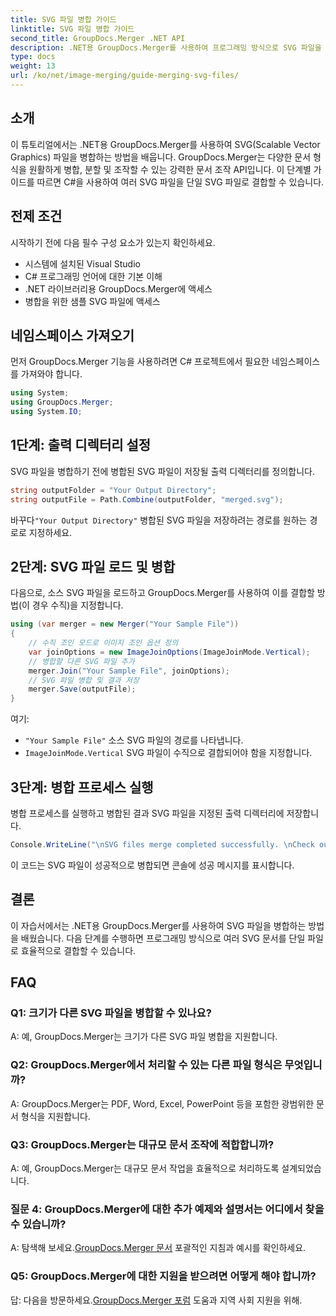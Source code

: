 ```yaml
---
title: SVG 파일 병합 가이드
linktitle: SVG 파일 병합 가이드
second_title: GroupDocs.Merger .NET API
description: .NET용 GroupDocs.Merger를 사용하여 프로그래밍 방식으로 SVG 파일을 병합하는 방법을 알아보세요. 여러 SVG 문서를 쉽게 결합할 수 있습니다.
type: docs
weight: 13
url: /ko/net/image-merging/guide-merging-svg-files/
---
```

## 소개
이 튜토리얼에서는 .NET용 GroupDocs.Merger를 사용하여 SVG(Scalable Vector Graphics) 파일을 병합하는 방법을 배웁니다. GroupDocs.Merger는 다양한 문서 형식을 원활하게 병합, 분할 및 조작할 수 있는 강력한 문서 조작 API입니다. 이 단계별 가이드를 따르면 C#을 사용하여 여러 SVG 파일을 단일 SVG 파일로 결합할 수 있습니다.

## 전제 조건

시작하기 전에 다음 필수 구성 요소가 있는지 확인하세요.

- 시스템에 설치된 Visual Studio
- C# 프로그래밍 언어에 대한 기본 이해
- .NET 라이브러리용 GroupDocs.Merger에 액세스
- 병합을 위한 샘플 SVG 파일에 액세스

## 네임스페이스 가져오기

먼저 GroupDocs.Merger 기능을 사용하려면 C# 프로젝트에서 필요한 네임스페이스를 가져와야 합니다.

```csharp
using System; 
using GroupDocs.Merger;
using System.IO;
```

## 1단계: 출력 디렉터리 설정

SVG 파일을 병합하기 전에 병합된 SVG 파일이 저장될 출력 디렉터리를 정의합니다.

```csharp
string outputFolder = "Your Output Directory";
string outputFile = Path.Combine(outputFolder, "merged.svg");
```

 바꾸다`"Your Output Directory"` 병합된 SVG 파일을 저장하려는 경로를 원하는 경로로 지정하세요.

## 2단계: SVG 파일 로드 및 병합

다음으로, 소스 SVG 파일을 로드하고 GroupDocs.Merger를 사용하여 이를 결합할 방법(이 경우 수직)을 지정합니다.

```csharp
using (var merger = new Merger("Your Sample File"))
{
    // 수직 조인 모드로 이미지 조인 옵션 정의
    var joinOptions = new ImageJoinOptions(ImageJoinMode.Vertical);
    // 병합할 다른 SVG 파일 추가
    merger.Join("Your Sample File", joinOptions);
    // SVG 파일 병합 및 결과 저장
    merger.Save(outputFile);
}
```

여기:
- `"Your Sample File"` 소스 SVG 파일의 경로를 나타냅니다.
- `ImageJoinMode.Vertical` SVG 파일이 수직으로 결합되어야 함을 지정합니다.

## 3단계: 병합 프로세스 실행

병합 프로세스를 실행하고 병합된 결과 SVG 파일을 지정된 출력 디렉터리에 저장합니다.

```csharp
Console.WriteLine("\nSVG files merge completed successfully. \nCheck output in {0}", outputFolder);
```

이 코드는 SVG 파일이 성공적으로 병합되면 콘솔에 성공 메시지를 표시합니다.

## 결론

이 자습서에서는 .NET용 GroupDocs.Merger를 사용하여 SVG 파일을 병합하는 방법을 배웠습니다. 다음 단계를 수행하면 프로그래밍 방식으로 여러 SVG 문서를 단일 파일로 효율적으로 결합할 수 있습니다.

## FAQ

### Q1: 크기가 다른 SVG 파일을 병합할 수 있나요?

A: 예, GroupDocs.Merger는 크기가 다른 SVG 파일 병합을 지원합니다.

### Q2: GroupDocs.Merger에서 처리할 수 있는 다른 파일 형식은 무엇입니까?

A: GroupDocs.Merger는 PDF, Word, Excel, PowerPoint 등을 포함한 광범위한 문서 형식을 지원합니다.

### Q3: GroupDocs.Merger는 대규모 문서 조작에 적합합니까?

A: 예, GroupDocs.Merger는 대규모 문서 작업을 효율적으로 처리하도록 설계되었습니다.

### 질문 4: GroupDocs.Merger에 대한 추가 예제와 설명서는 어디에서 찾을 수 있습니까?

 A: 탐색해 보세요.[GroupDocs.Merger 문서](https://reference.groupdocs.com/merger/net/) 포괄적인 지침과 예시를 확인하세요.

### Q5: GroupDocs.Merger에 대한 지원을 받으려면 어떻게 해야 합니까?

 답: 다음을 방문하세요.[GroupDocs.Merger 포럼](https://forum.groupdocs.com/c/merger/32) 도움과 지역 사회 지원을 위해.
